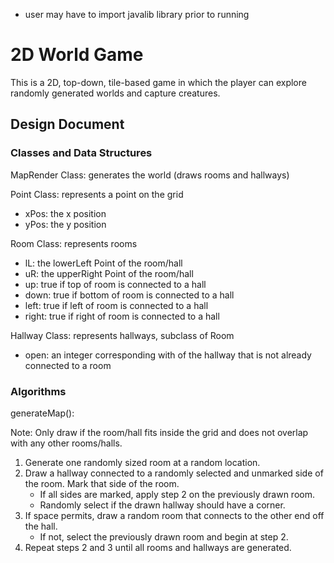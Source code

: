 * user may have to import javalib library prior to running
# 2D World Game
This is a 2D, top-down, tile-based game in which the player can explore randomly generated worlds and capture creatures.

## Design Document
### Classes and Data Structures
MapRender Class: generates the world (draws rooms and hallways)

Point Class: represents a point on the grid
- xPos: the x position
- yPos: the y position

Room Class: represents rooms
- lL: the lowerLeft Point of the room/hall
- uR: the upperRight Point of the room/hall
- up: true if top of room is connected to a hall
- down: true if bottom of room is connected to a hall
- left: true if left of room is connected to a hall
- right: true if right of room is connected to a hall

Hallway Class: represents hallways, subclass of Room
- open: an integer corresponding with of the hallway that is not already connected to a room

### Algorithms
generateMap(): 

Note: Only draw if the room/hall fits inside the grid and does not overlap with any other rooms/halls.
1. Generate one randomly sized room at a random location. 
2. Draw a hallway connected to a randomly selected and unmarked side of the room. Mark that side of the room. 
    - If all sides are marked, apply step 2 on the previously drawn room.
    - Randomly select if the drawn hallway should have a corner.
3. If space permits, draw a random room that connects to the other end off the hall.
    - If not, select the previously drawn room and begin at step 2.
4. Repeat steps 2 and 3 until all rooms and hallways are generated.
